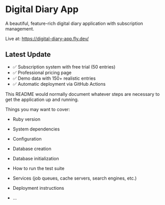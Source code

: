 # Digital Diary App

A beautiful, feature-rich digital diary application with subscription management.

Live at: https://digital-diary-app.fly.dev/

## Latest Update
- ✅ Subscription system with free trial (50 entries)
- ✅ Professional pricing page 
- ✅ Demo data with 150+ realistic entries
- ✅ Automatic deployment via GitHub Actions

This README would normally document whatever steps are necessary to get the
application up and running.

Things you may want to cover:

* Ruby version

* System dependencies

* Configuration

* Database creation

* Database initialization

* How to run the test suite

* Services (job queues, cache servers, search engines, etc.)

* Deployment instructions

* ...

